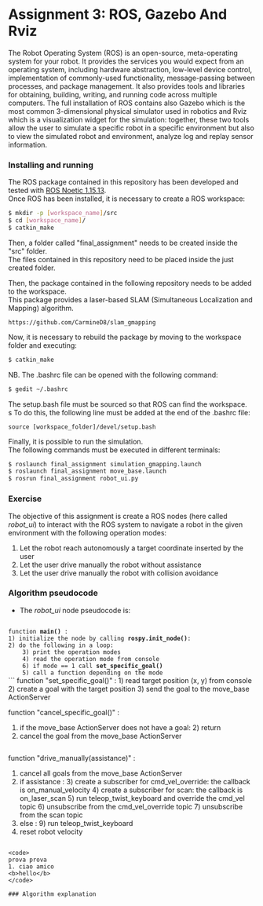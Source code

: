 # Assignment 3: ROS, Gazebo And Rviz

The Robot Operating System (ROS) is an open-source, meta-operating system for your robot. It provides the services you would expect from an operating system, including hardware abstraction, low-level device control, implementation of commonly-used functionality, message-passing between processes, and package management. It also provides tools and libraries for obtaining, building, writing, and running code across multiple computers.
The full installation of ROS contains also Gazebo which is the most common 3-dimensional physical simulator used in robotics and Rviz which is a visualization widget for the simulation: together, these two tools allow the user to simulate a specific robot in a specific environment but also to view the simulated robot and environment, analyze log and replay sensor information.

### Installing and running

The ROS package contained in this repository has been developed and tested with [ROS Noetic 1.15.13](http://wiki.ros.org/noetic/Installation).</br>
Once ROS has been installed, it is necessary to create a ROS workspace:

```bash
$ mkdir -p [workspace_name]/src
$ cd [workspace_name]/
$ catkin_make
```

Then, a folder called "final_assignment" needs to be created inside the "src" folder.</br>
The files contained in this repository need to be placed inside the just created folder.</br>

Then, the package contained in the following repository needs to be added to the workspace.</br>
This package provides a laser-based SLAM (Simultaneous Localization and Mapping) algorithm. </br>
```
https://github.com/CarmineD8/slam_gmapping
```

Now, it is necessary to rebuild the package by moving to the workspace folder and executing:

```bash
$ catkin_make
```

NB. The .bashrc file can be opened with the following command:

```bash
$ gedit ~/.bashrc
```

The setup.bash file must be sourced so that ROS can find the workspace.<br>s
To do this, the following line must be added at the end of the .bashrc file:

```
source [workspace_folder]/devel/setup.bash
```

Finally, it is possible to run the simulation.</br>
The following commands must be executed in different terminals:

```bash
$ roslaunch final_assignment simulation_gmapping.launch
$ roslaunch final_assignment move_base.launch
$ rosrun final_assignment robot_ui.py
```

### Exercise
The objective of this assignment is create a ROS nodes (here called _robot\_ui_) to interact with the ROS system to navigate a robot in the given environment with the following operation modes:</br>
1. Let the robot reach autonomously a target coordinate inserted by the user
2. Let the user drive manually the robot without assistance
3. Let the user drive manually the robot with collision avoidance

### Algorithm pseudocode
- The _robot\_ui_ node pseudocode is:
<code>
function <b>main()</b> :
1) initialize the node by calling <b>rospy.init_node()</b>:
2) do the following in a loop:
    3) print the operation modes
    4) read the operation mode from console
    6) if mode == 1 call <b>set_specific_goal()</b>
    5) call a function depending on the mode
</code>
```
function "set_specific_goal()" :
1) read target position (x, y) from console
2) create a goal with the target position
3) send the goal to the move_base ActionServer

function "cancel_specific_goal()" :
1) if the move_base ActionServer does not have a goal:
    2) return
3) cancel the goal from the move_base ActionServer 
```
```
function "drive_manually(assistance)" :
1) cancel all goals from the move_base ActionServer
2) if assistance :
    3) create a subscriber for cmd_vel_override: the callback is on_manual_velocity
    4) create a subscriber for scan: the callback is on_laser_scan
    5) run teleop_twist_keyboard and override the cmd_vel topic
    6) unsubscribe from the cmd_vel_override topic
    7) unsubscribe from the scan topic
8) else :
    9) run teleop_twist_keyboard
10) reset robot velocity
```

<code> 
prova prova
1. ciao amico
<b>hello</b>
</code>

### Algorithm explanation

